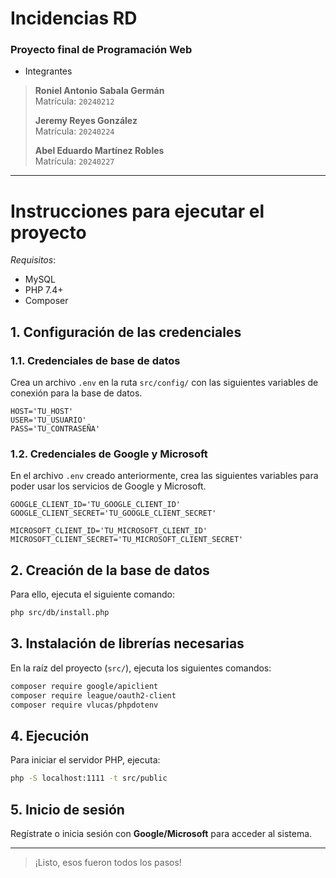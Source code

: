 # Incidencias RD

### Proyecto final de Programación Web

- Integrantes

> **Roniel Antonio Sabala Germán**  
>  Matrícula: `20240212`
>
> **Jeremy Reyes González**  
>  Matrícula: `20240224`
>
> **Abel Eduardo Martínez Robles**  
>  Matrícula: `20240227`

---

# Instrucciones para ejecutar el proyecto

_Requisitos_:

- MySQL
- PHP 7.4+
- Composer

## **1.** Configuración de las credenciales

### **1.1.** Credenciales de base de datos

Crea un archivo `.env` en la ruta `src/config/` con las siguientes variables de conexión para la base de datos.

```
HOST='TU_HOST'
USER='TU_USUARIO'
PASS='TU_CONTRASEÑA'
```

### **1.2.** Credenciales de Google y Microsoft

En el archivo `.env` creado anteriormente, crea las siguientes variables para poder usar los servicios de Google y Microsoft.

```
GOOGLE_CLIENT_ID='TU_GOOGLE_CLIENT_ID'
GOOGLE_CLIENT_SECRET='TU_GOOGLE_CLIENT_SECRET'

MICROSOFT_CLIENT_ID='TU_MICROSOFT_CLIENT_ID'
MICROSOFT_CLIENT_SECRET='TU_MICROSOFT_CLIENT_SECRET'
```

## **2.** Creación de la base de datos

Para ello, ejecuta el siguiente comando:

```bash
php src/db/install.php
```

## **3.** Instalación de librerías necesarias

En la raíz del proyecto (`src/`), ejecuta los siguientes comandos:

```bash
composer require google/apiclient
composer require league/oauth2-client
composer require vlucas/phpdotenv
```

## **4.** Ejecución

Para iniciar el servidor PHP, ejecuta:

```bash
php -S localhost:1111 -t src/public
```

## **5.** Inicio de sesión

Regístrate o inicia sesión con **Google/Microsoft** para acceder al sistema.

---

> ¡Listo, esos fueron todos los pasos!
